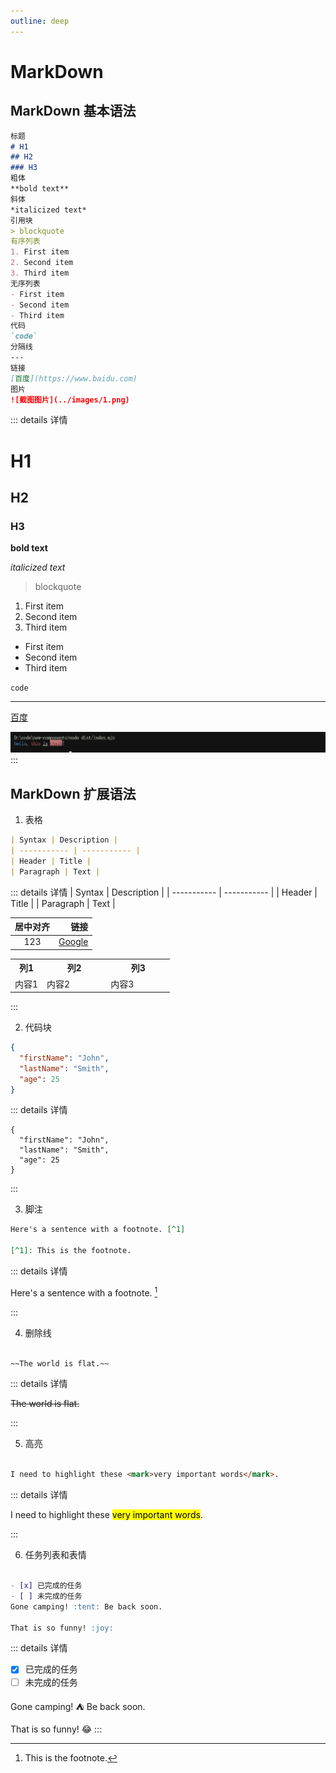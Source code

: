 ```yaml
---
outline: deep
---
```


# MarkDown

## MarkDown 基本语法

```md
标题
# H1
## H2
### H3
粗体
**bold text**
斜体
*italicized text*
引用块
> blockquote
有序列表
1. First item
2. Second item
3. Third item
无序列表
- First item
- Second item
- Third item
代码
`code`
分隔线
---
链接
[百度](https://www.baidu.com)
图片
![截图图片](../images/1.png)
```
::: details 详情
# H1
## H2
### H3
**bold text**

*italicized text*
> blockquote
1. First item
2. Second item
3. Third item
- First item
- Second item
- Third item
  
`code`

---

[百度](https://www.baidu.com)

![截图图片](../images/1.png)
:::

## MarkDown 扩展语法
1. 表格
```md
| Syntax | Description |
| ----------- | ----------- |
| Header | Title |
| Paragraph | Text |
```
::: details 详情
| Syntax | Description |
| ----------- | ----------- |
| Header | Title |
| Paragraph | Text |

| 居中对齐 | 链接                  |
| :-:  | -: |
|   123  | [Google](https://www.google.com) |

<table>
  <colgroup>
    <col style="width: 20%;">
    <col style="width: 40%;">
    <col style="width: 40%;">
  </colgroup>
  <tr>
    <th>列1</th>
    <th>列2</th>
    <th>列3</th>
  </tr>
  <tr>
    <td>内容1</td>
    <td>内容2</td>
    <td>内容3</td>
  </tr>
</table>
:::

2. 代码块
```json
{
  "firstName": "John",
  "lastName": "Smith",
  "age": 25
}
```
::: details 详情
```
{
  "firstName": "John",
  "lastName": "Smith",
  "age": 25
}
```
:::

3. 脚注
```md
Here's a sentence with a footnote. [^1]

[^1]: This is the footnote.
```

::: details 详情

Here's a sentence with a footnote. [^1]

[^1]: This is the footnote.

:::


4. 删除线
```md

~~The world is flat.~~

```

::: details 详情


~~The world is flat.~~

:::

5. 高亮
```md

I need to highlight these <mark>very important words</mark>.

```

::: details 详情

I need to highlight these <mark>very important words</mark>.

:::

6. 任务列表和表情
```md

- [x] 已完成的任务
- [ ] 未完成的任务
Gone camping! :tent: Be back soon.

That is so funny! :joy:
```

::: details 详情

- [x] 已完成的任务
- [ ] 未完成的任务

Gone camping! :tent: Be back soon.

That is so funny! :joy:
:::
